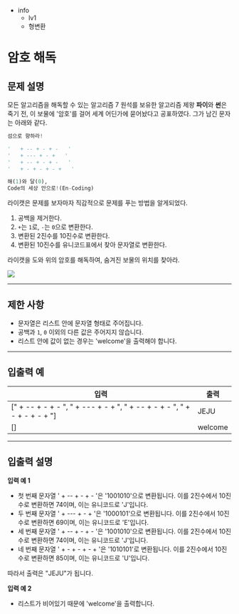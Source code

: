 - info
    - lv1
    - 형변환

# 암호 해독
## 문제 설명
모든 알고리즘을 해독할 수 있는 알고리즘 7 원석를 보유한 알고리즘 제왕 **파이**와 **썬**은 죽기 전, 이 보물에 '암호'를 걸어 세계 어딘가에 묻어놨다고 공표하였다. 그가 남긴 문자는 아래와 같다.

```python
섬으로 향하라!

'   + -- + - + -   '
'   + --- + - +   '
'   + -- + - + -   '
'   + - + - + - +   '

해(1)와 달(0),
Code의 세상 안으로!(En-Coding)
```

라이캣은 문제를 보자마자 직감적으로 문제를 푸는 방법을 알게되었다.

1. 공백을 제거한다.
2. `+`는 `1`로, `-`는 `0`으로 변환한다.
3. 변환된 2진수를 10진수로 변환한다.
4. 변환된 10진수를 유니코드표에서 찾아 문자열로 변환한다.

라이캣을 도와 위의 암호를 해독하여, 숨겨진 보물의 위치를 찾아라.

![](./01_.webp)


---

## 제한 사항

- 문자열은 리스트 안에 문자열 형태로 주어집니다.
- 공백과 `1`, `0` 이외의 다른 값은 주어지지 않습니다.
- 리스트 안에 값이 없는 경우는 'welcome'을 출력해야 합니다.

---

## 입출력 예

| 입력 | 출력 |
| -------- | ------ |
| ["   + -- + - + -   ", "   + --- + - +   ", "   + -- + - + -   ", "   + - + - + - +   "] | JEJU |
| [] | welcome |

---

## 입출력 설명

**입력 예 1**
- 첫 번째 문자열 '   + -- + - + -   '은 '1001010'으로 변환됩니다. 이를 2진수에서 10진수로 변환하면 74이며, 이는 유니코드로 'J'입니다.
- 두 번째 문자열 '   + --- + - +   '은 '1000101'으로 변환됩니다. 이를 2진수에서 10진수로 변환하면 69이며, 이는 유니코드로 'E'입니다.
- 세 번째 문자열 '   + -- + - + -   '은 '1001010'으로 변환됩니다. 이를 2진수에서 10진수로 변환하면 74이며, 이는 유니코드로 'J'입니다.
- 네 번째 문자열 '   + - + - + - +   '은 '1010101'로 변환됩니다. 이를 2진수에서 10진수로 변환하면 85이며, 이는 유니코드로 'U'입니다.

따라서 출력은 "JEJU"가 됩니다.

**입력 예 2**
- 리스트가 비어있기 때문에 'welcome'을 출력합니다.